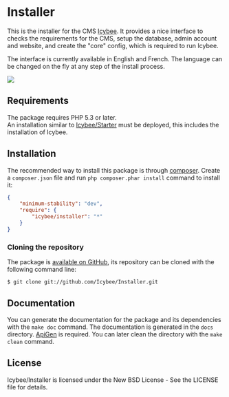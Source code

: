 # Installer

This is the installer for the CMS [Icybee](http://icybee.org). It provides a nice interface to
checks the requirements for the CMS, setup the database, admin account and website, and create
the "core" config, which is required to run Icybee.

The interface is currently available in English and French. The language can be changed on the fly
at any step of the install process.

![](http://icybee.org/public/install.png)





## Requirements

The package requires PHP 5.3 or later.  
An installation similar to [Icybee/Starter](https://github.com/Icybee/Starter/) must be deployed,
this includes the installation of Icybee.





## Installation

The recommended way to install this package is through [composer](http://getcomposer.org/).
Create a `composer.json` file and run `php composer.phar install` command to install it:

```json
{
    "minimum-stability": "dev",
    "require": {
		"icybee/installer": "*"
    }
}
```





### Cloning the repository

The package is [available on GitHub](https://github.com/Icybee/Installer), its repository can be
cloned with the following command line:

	$ git clone git://github.com/Icybee/Installer.git





## Documentation

You can generate the documentation for the package and its dependencies with the `make doc`
command. The documentation is generated in the `docs` directory. [ApiGen](http://apigen.org/) is
required. You can later clean the directory with the `make clean` command.





## License

Icybee/Installer is licensed under the New BSD License - See the LICENSE file for details.
